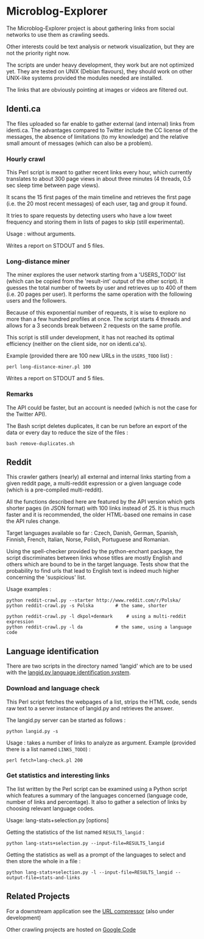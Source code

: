 Microblog-Explorer
==================


The Microblog-Explorer project is about gathering links from social networks to use them as crawling seeds.

Other interests could be text analysis or network visualization, but they are not the priority right now.

The scripts are under heavy development, they work but are not optimized yet. They are tested on UNIX (Debian flavours), they should work on other UNIX-like systems provided the modules needed are installed.

The links that are obviously pointing at images or videos are filtered out.


Identi.ca
---------

The files uploaded so far enable to gather external (and internal) links from identi.ca. The advantages compared to Twitter include the CC license of the messages, the absence of limitations (to my knowledge) and the relative small amount of messages (which can also be a problem).


### Hourly crawl

This Perl script is meant to gather recent links every hour, which currently translates to about 300 page views in about three minutes (4 threads, 0.5 sec sleep time between page views).

It scans the 15 first pages of the main timeline and retrieves the first page (i.e. the 20 most recent messages) of each user, tag and group it found.

It tries to spare requests by detecting users who have a low tweet frequency and storing them in lists of pages to skip (still experimental).

Usage : without arguments.

Writes a report on STDOUT and 5 files.


### Long-distance miner

The miner explores the user network starting from a 'USERS_TODO' list (which can be copied from the 'result-int' output of the other script). It guesses the total number of tweets by user and retrieves up to 400 of them (i.e. 20 pages per user). It performs the same operation with the following users and the followers.

Because of this exponential number of requests, it is wise to explore no more than a few hundred profiles at once. The script starts 4 threads and allows for a 3 seconds break between 2 requests on the same profile.

This script is still under development, it has not reached its optimal efficiency (neither on the client side, nor on identi.ca's).

Example (provided there are 100 new URLs in the `USERS_TODO` list) :

    perl long-distance-miner.pl 100

Writes a report on STDOUT and 5 files.


### Remarks

The API could be faster, but an account is needed (which is not the case for the Twitter API).

The Bash script deletes duplicates, it can be run before an export of the data or every day to reduce the size of the files :

    bash remove-duplicates.sh


Reddit
------

This crawler gathers (nearly) all external and internal links starting from a given reddit page, a multi-reddit expression or a given language code (which is a pre-compiled multi-reddit).

All the functions described here are featured by the API version which gets shorter pages (in JSON format) with 100 links instead of 25. It is thus much faster and it is recommended, the older HTML-based one remains in case the API rules change.

Target languages available so far : Czech, Danish, German, Spanish, Finnish, French, Italian, Norse, Polish, Portuguese and Romanian.

Using the spell-checker provided by the python-enchant package, the script discriminates between links whose titles are mostly English and others which are bound to be in the target language. Tests show that the probability to find urls that lead to English text is indeed much higher concerning the 'suspicious' list.

Usage examples :

	python reddit-crawl.py --starter http://www.reddit.com/r/Polska/
	python reddit-crawl.py -s Polska		# the same, shorter

	python reddit-crawl.py -l dkpol+denmark		# using a multi-reddit expression
	python reddit-crawl.py -l da			# the same, using a language code


Language identification
-----------------------

There are two scripts in the directory named 'langid' which are to be used with the [langid.py language identification system](https://github.com/saffsd/langid.py).


### Download and language check

This Perl script fetches the webpages of a list, strips the HTML code, sends raw text to a server instance of langid.py and retrieves the answer.

The langid.py server can be started as follows :

    python langid.py -s

Usage : takes a number of links to analyze as argument. Example (provided there is a list named `LINKS_TODO`) :

    perl fetch+lang-check.pl 200


### Get statistics and interesting links

The list written by the Perl script can be examined using a Python script which features a summary of the languages concerned (language code, number of links and percentage). It also to gather a selection of links by choosing relevant language codes.

Usage: lang-stats+selection.py [options]

Getting the statistics of the list named `RESULTS_langid` :

    python lang-stats+selection.py --input-file=RESULTS_langid

Getting the statistics as well as a prompt of the languages to select and then store the whole in a file :

    python lang-stats+selection.py -l --input-file=RESULTS_langid --output-file=stats-and-links


Related Projects
--------------

For a downstream application see the [URL compressor](https://github.com/adbar/url-compressor) (also under development)

Other crawling projects are hosted on [Google Code](http://code.google.com/u/114777084812550353886/)
